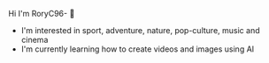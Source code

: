 Hi I'm RoryC96- 👋
- I'm interested in sport, adventure, nature, pop-culture, music and cinema
- I'm currently learning how to create videos and images using AI


<!---
RoryC96/RoryC96 is a ✨ special ✨ repository because its `README.md` (this file) appears on your GitHub profile.
You can click the Preview link to take a look at your changes.
--->
